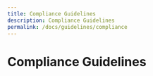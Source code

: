 ```yaml
---
title: Compliance Guidelines
description: Compliance Guidelines
permalink: /docs/guidelines/compliance
---
```

# Compliance Guidelines
